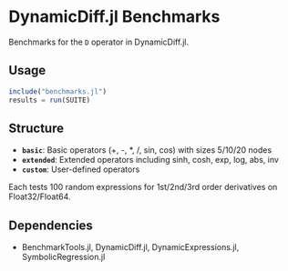 # DynamicDiff.jl Benchmarks

Benchmarks for the `D` operator in DynamicDiff.jl.

## Usage

```julia
include("benchmarks.jl")
results = run(SUITE)
```

## Structure

- **`basic`**: Basic operators (+, -, *, /, sin, cos) with sizes 5/10/20 nodes
- **`extended`**: Extended operators including sinh, cosh, exp, log, abs, inv  
- **`custom`**: User-defined operators

Each tests 100 random expressions for 1st/2nd/3rd order derivatives on Float32/Float64.

## Dependencies

- BenchmarkTools.jl, DynamicDiff.jl, DynamicExpressions.jl, SymbolicRegression.jl